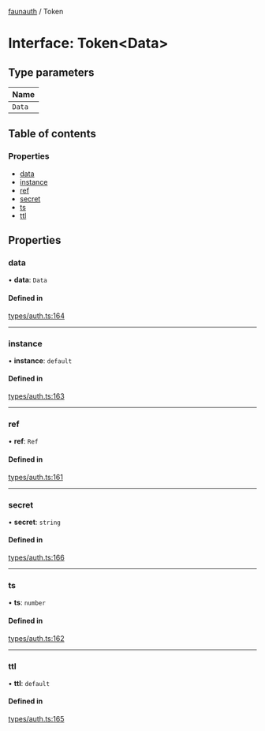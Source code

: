 [faunauth](../index.md) / Token

# Interface: Token<Data\>

## Type parameters

| Name |
| :------ |
| `Data` |

## Table of contents

### Properties

- [data](Token.md#data)
- [instance](Token.md#instance)
- [ref](Token.md#ref)
- [secret](Token.md#secret)
- [ts](Token.md#ts)
- [ttl](Token.md#ttl)

## Properties

### data

• **data**: `Data`

#### Defined in

[types/auth.ts:164](https://github.com/alexnitta/faunauth/blob/fca71dc/src/types/auth.ts#L164)

___

### instance

• **instance**: `default`

#### Defined in

[types/auth.ts:163](https://github.com/alexnitta/faunauth/blob/fca71dc/src/types/auth.ts#L163)

___

### ref

• **ref**: `Ref`

#### Defined in

[types/auth.ts:161](https://github.com/alexnitta/faunauth/blob/fca71dc/src/types/auth.ts#L161)

___

### secret

• **secret**: `string`

#### Defined in

[types/auth.ts:166](https://github.com/alexnitta/faunauth/blob/fca71dc/src/types/auth.ts#L166)

___

### ts

• **ts**: `number`

#### Defined in

[types/auth.ts:162](https://github.com/alexnitta/faunauth/blob/fca71dc/src/types/auth.ts#L162)

___

### ttl

• **ttl**: `default`

#### Defined in

[types/auth.ts:165](https://github.com/alexnitta/faunauth/blob/fca71dc/src/types/auth.ts#L165)
